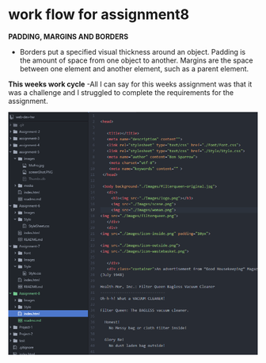   # work flow for assignment8

  **PADDING, MARGINS AND BORDERS**
   - Borders put a specified visual thickness around an object. Padding is the amount of space from one object to another. Margins are the space between one element and another element, such as a parent element.

   **This weeks work cycle**
   -All I can say for this weeks assignment was that it was a challenge and
   I struggled to complete the requirements for the assignment.

![my screenshot](./Images/Capture.PNG)
